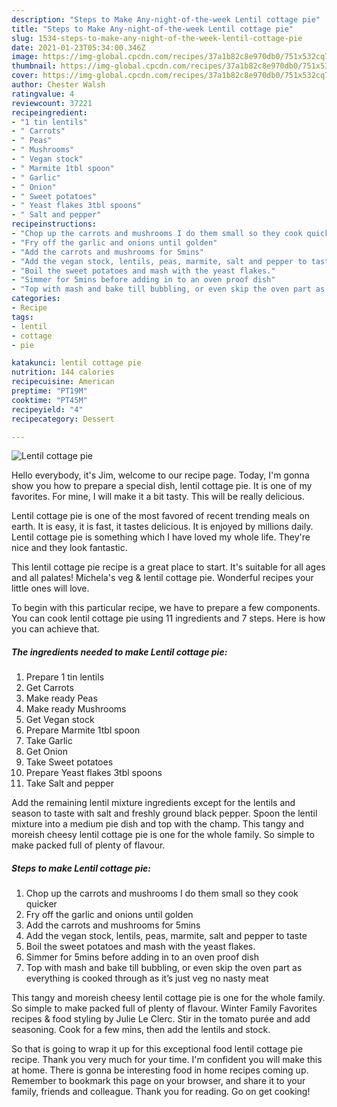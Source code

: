 ```yaml
---
description: "Steps to Make Any-night-of-the-week Lentil cottage pie"
title: "Steps to Make Any-night-of-the-week Lentil cottage pie"
slug: 1534-steps-to-make-any-night-of-the-week-lentil-cottage-pie
date: 2021-01-23T05:34:00.346Z
image: https://img-global.cpcdn.com/recipes/37a1b82c8e970db0/751x532cq70/lentil-cottage-pie-recipe-main-photo.jpg
thumbnail: https://img-global.cpcdn.com/recipes/37a1b82c8e970db0/751x532cq70/lentil-cottage-pie-recipe-main-photo.jpg
cover: https://img-global.cpcdn.com/recipes/37a1b82c8e970db0/751x532cq70/lentil-cottage-pie-recipe-main-photo.jpg
author: Chester Walsh
ratingvalue: 4
reviewcount: 37221
recipeingredient:
- "1 tin lentils"
- " Carrots"
- " Peas"
- " Mushrooms"
- " Vegan stock"
- " Marmite 1tbl spoon"
- " Garlic"
- " Onion"
- " Sweet potatoes"
- " Yeast flakes 3tbl spoons"
- " Salt and pepper"
recipeinstructions:
- "Chop up the carrots and mushrooms I do them small so they cook quicker"
- "Fry off the garlic and onions until golden"
- "Add the carrots and mushrooms for 5mins"
- "Add the vegan stock, lentils, peas, marmite, salt and pepper to taste"
- "Boil the sweet potatoes and mash with the yeast flakes."
- "Simmer for 5mins before adding in to an oven proof dish"
- "Top with mash and bake till bubbling, or even skip the oven part as everything is cooked through as it’s just veg no nasty meat"
categories:
- Recipe
tags:
- lentil
- cottage
- pie

katakunci: lentil cottage pie 
nutrition: 144 calories
recipecuisine: American
preptime: "PT19M"
cooktime: "PT45M"
recipeyield: "4"
recipecategory: Dessert

---
```



![Lentil cottage pie](https://img-global.cpcdn.com/recipes/37a1b82c8e970db0/751x532cq70/lentil-cottage-pie-recipe-main-photo.jpg)

Hello everybody, it's Jim, welcome to our recipe page. Today, I'm gonna show you how to prepare a special dish, lentil cottage pie. It is one of my favorites. For mine, I will make it a bit tasty. This will be really delicious.

Lentil cottage pie is one of the most favored of recent trending meals on earth. It is easy, it is fast, it tastes delicious. It is enjoyed by millions daily. Lentil cottage pie is something which I have loved my whole life. They're nice and they look fantastic.

This lentil cottage pie recipe is a great place to start. It&#39;s suitable for all ages and all palates! Michela&#39;s veg &amp; lentil cottage pie. Wonderful recipes your little ones will love.


To begin with this particular recipe, we have to prepare a few components. You can cook lentil cottage pie using 11 ingredients and 7 steps. Here is how you can achieve that.

<!--inarticleads1-->

##### The ingredients needed to make Lentil cottage pie:

1. Prepare 1 tin lentils
1. Get  Carrots
1. Make ready  Peas
1. Make ready  Mushrooms
1. Get  Vegan stock
1. Prepare  Marmite 1tbl spoon
1. Take  Garlic
1. Get  Onion
1. Take  Sweet potatoes
1. Prepare  Yeast flakes 3tbl spoons
1. Take  Salt and pepper


Add the remaining lentil mixture ingredients except for the lentils and season to taste with salt and freshly ground black pepper. Spoon the lentil mixture into a medium pie dish and top with the champ. This tangy and moreish cheesy lentil cottage pie is one for the whole family. So simple to make packed full of plenty of flavour. 

<!--inarticleads2-->

##### Steps to make Lentil cottage pie:

1. Chop up the carrots and mushrooms I do them small so they cook quicker
1. Fry off the garlic and onions until golden
1. Add the carrots and mushrooms for 5mins
1. Add the vegan stock, lentils, peas, marmite, salt and pepper to taste
1. Boil the sweet potatoes and mash with the yeast flakes.
1. Simmer for 5mins before adding in to an oven proof dish
1. Top with mash and bake till bubbling, or even skip the oven part as everything is cooked through as it’s just veg no nasty meat


This tangy and moreish cheesy lentil cottage pie is one for the whole family. So simple to make packed full of plenty of flavour. Winter Family Favorites recipes &amp; food styling by Julie Le Clerc. Stir in the tomato purée and add seasoning. Cook for a few mins, then add the lentils and stock. 

So that is going to wrap it up for this exceptional food lentil cottage pie recipe. Thank you very much for your time. I'm confident you will make this at home. There is gonna be interesting food in home recipes coming up. Remember to bookmark this page on your browser, and share it to your family, friends and colleague. Thank you for reading. Go on get cooking!
